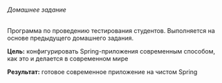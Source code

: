 ﻿###### Домашнее задание

Программа по проведению тестирования студентов.
Выполняется на основе предыдущего домашнего задания.

**Цель:** конфигурировать Spring-приложения современным способом, как это и делается в современном мире

**Результат:** готовое современное приложение на чистом Spring
